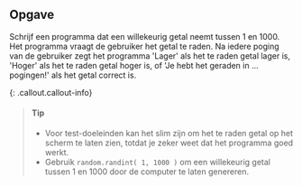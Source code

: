 ## Opgave

Schrijf een programma dat een willekeurig getal neemt tussen 1 en 1000. Het programma vraagt de gebruiker het getal te raden. Na iedere poging van de gebruiker zegt het programma 'Lager' als het te raden getal lager is, 'Hoger' als het te raden getal hoger is, of 'Je hebt het geraden in ... pogingen!' als het getal correct is. 

{: .callout.callout-info}
> #### Tip
> - Voor test-doeleinden kan het slim zijn om het te raden getal op het scherm te laten zien, totdat je zeker weet dat het programma goed werkt.
> - Gebruik `random.randint( 1, 1000 )` om een willekeurig getal tussen 1 en 1000 door de computer te laten genereren.

